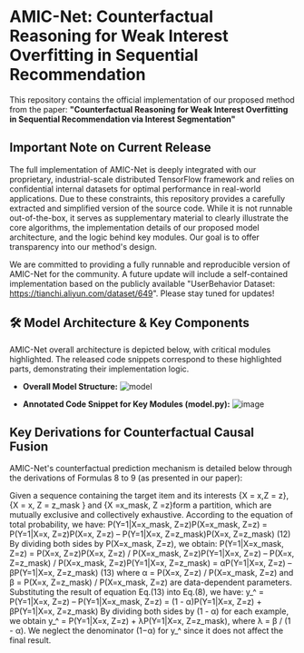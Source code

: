 # AMIC-Net: Counterfactual Reasoning for Weak Interest Overfitting in Sequential Recommendation

This repository contains the official implementation of our proposed method from the paper:
**"Counterfactual Reasoning for Weak Interest Overfitting in Sequential Recommendation via Interest Segmentation"**

## Important Note on Current Release
The full implementation of AMIC-Net is deeply integrated with our proprietary, industrial-scale distributed TensorFlow framework and relies on confidential internal datasets for optimal performance in real-world applications. Due to these constraints, this repository provides a carefully extracted and simplified version of the source code. While it is not runnable out-of-the-box, it serves as supplementary material to clearly illustrate the core algorithms, the implementation details of our proposed model architecture, and the logic behind key modules. Our goal is to offer transparency into our method's design.

We are committed to providing a fully runnable and reproducible version of AMIC-Net for the community. A future update will include a self-contained implementation based on the publicly available "UserBehavior Dataset: https://tianchi.aliyun.com/dataset/649". Please stay tuned for updates!

## 🛠️ Model Architecture & Key Components
AMIC-Net  overall architecture is depicted below, with critical modules highlighted. The released code snippets correspond to these highlighted parts, demonstrating their implementation logic.

*   **Overall Model Structure:**
![model](https://github.com/user-attachments/assets/ee9a961e-f3bd-4a51-8cd3-83d72abcf13a)

*   **Annotated Code Snippet for Key Modules (model.py):**
![image](https://github.com/user-attachments/assets/275d21ce-ef2a-4428-87ad-71f23c66bf10)

## Key Derivations for Counterfactual Causal Fusion

AMIC-Net's counterfactual prediction mechanism is detailed below through the derivations of Formulas 8 to 9 (as presented in our paper):

Given a sequence containing the target item and its interests {X = x,Z = z}, {X = x, Z = z_mask } and {X =x_mask, Z =z}form a partition, which are mutually exclusive and collectively exhaustive. According to the equation of total probability, we have:
P(Y=1|X=x_mask, Z=z)P(X=x_mask, Z=z) = P(Y=1|X=x, Z=z)P(X=x, Z=z) – P(Y=1|X=x, Z=z_mask)P(X=x, Z=z_mask)     (12)
By dividing both sides by P(X=x_mask, Z=z), we obtain:
P(Y=1|X=x_mask, Z=z) = P(X=x, Z=z)P(X=x, Z=z) / P(X=x_mask, Z=z)P(Y=1|X=x, Z=z) – P(X=x, Z=z_mask) / P(X=x_mask, Z=z)P(Y=1|X=x, Z=z_mask) = αP(Y=1|X=x, Z=z) – βP(Y=1|X=x, Z=z_mask)    (13)
where α = P(X=x, Z=z) / P(X=x_mask, Z=z) and β = P(X=x, Z=z_mask) / P(X=x_mask, Z=z) are data-dependent parameters.
Substituting the result of equation Eq.(13) into Eq.(8), we have:
y_^ = P(Y=1|X=x, Z=z) – P(Y=1|X=x_mask, Z=z) = (1 - α)P(Y=1|X=x, Z=z) + βP(Y=1|X=x, Z=z_mask)
By dividing both sides by (1 - α) for each example, we obtain y_^ = P(Y=1|X=x, Z=z) + λP(Y=1|X=x, Z=z_mask), where λ = β / (1 - α). We neglect the denominator (1−α) for y_^ since it does not affect the final result.
